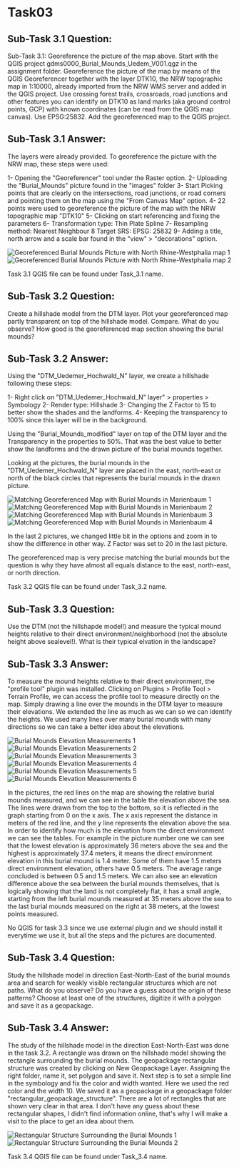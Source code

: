 # Task03

## Sub-Task 3.1 Question:

Sub-Task 3.1:
Georeference the picture of the map above. Start with the QGIS project gdms0000_Burial_Mounds_Uedem_V001.qgz in the assignment folder. Georeference the picture of the map by means of the QGIS Georeferencer together with the layer DTK10, the NRW topographic map in 1:10000, already imported from the NRW WMS server and added in the QGIS project. Use crossing forest trails, crossroads, road junctions and other features you can identify on DTK10 as land marks (aka ground control points, GCP) with known coordinates (can be read from the QGIS map canvas). Use EPSG:25832. Add the georeferenced map to the QGIS project.

## Sub-Task 3.1 Answer:

The layers were already provided. To georeference the picture with the NRW map, these steps were used:

1- Opening the "Georeferencer" tool under the Raster option.
2- Uploading the "Burial_Mounds" picture found in the "images" folder
3- Start Picking points that are clearly on the intersections, road junctions, or road corners and pointing them on the map using the "From Canvas Map" option.
4- 22 points were used to georeference the picture of the map with the NRW topographic map "DTK10"
5- Clicking on start referencing and fixing the parameters
6- Transformation type: Thin Plate Spline
7- Resampling method: Nearest Neighbour
8  Target SRS: EPSG: 25832
9- Adding a title, north arrow and a scale bar found in the "view" > "decorations" option.

![Georeferenced Burial Mounds Picture with North Rhine-Westphalia map 1](images/Burial_Mounds_modified_picture1.PNG)
![Georeferenced Burial Mounds Picture with North Rhine-Westphalia map 2](images/Burial_Mounds_modified_picture2.PNG)

Task 3.1 QGIS file can be found under Task_3.1 name.

## Sub-Task 3.2 Question:

Create a hillshade model from the DTM layer. Plot your georeferenced map partly transparent on top of the hillshade model. Compare. What do you observe? How good is the georeferenced map section showing the burial mounds?

## Sub-Task 3.2 Answer:

Using the "DTM_Uedemer_Hochwald_N" layer, we create a hillshade following these steps:

1- Right click on "DTM_Uedemer_Hochwald_N" layer" > properties > Symbology
2- Render type: Hillshade
3- Changing the Z Factor to 15 to better show the shades and the landforms.
4- Keeping the transparency to 100% since this layer will be in the background.

Using the "Burial_Mounds_modified" layer on top of the DTM layer and the Transparency in the properties to 50%.
That was the best value to better show the landforms and the drawn picture of the burial mounds together.

Looking at the pictures, the burial mounds in the "DTM_Uedemer_Hochwald_N" layer are placed in the east, north-east or north of the black circles that represents the burial mounds in the drawn picture.

![Matching Georeferenced Map with Burial Mounds in Marienbaum 1](images/sub_task_3.2_burial_mounds_matching_georeferenced_map_2.png)
![Matching Georeferenced Map with Burial Mounds in Marienbaum 2](images/sub_task_3.2_burial_mounds_matching_georeferenced_map_3.png)
![Matching Georeferenced Map with Burial Mounds in Marienbaum 3](images/sub_task_3.2_burial_mounds_matching_georeferenced_map.png)
![Matching Georeferenced Map with Burial Mounds in Marienbaum 4](images/sub_task_3.2_burial_mounds_matching_georeferenced_map_5.PNG)

In the last 2 pictures, we changed little bit in the options and zoom in to show the difference in other way. Z Factor was set to 20 in the last picture.

The georeferenced map is very precise matching the burial mounds but the question is why they have almost all equals distance to the east, north-east, or north direction.

Task 3.2 QGIS file can be found under Task_3.2 name.

## Sub-Task 3.3 Question:

Use the DTM (not the hillshapde model!) and measure the typical mound heights relative to their direct environment/neighborhood (not the absolute height above sealevel!). What is their typical elvation in the landscape?

## Sub-Task 3.3 Answer:

To measure the mound heights relative to their direct environment, the "profile tool" plugin was installed.
Clicking on Plugins > Profile Tool > Terrain Profile, we can access the profile tool to measure directly on the map.
Simply drawing a line over the mounds in the DTM layer to measure their elevations. We extended the line as much as we can so we can identify the heights. We used many lines over many burial mounds with many directions so we can take a better idea about the elevations.

![Burial Mounds Elevation Measurements 1](images/elevation_measurements_1)
![Burial Mounds Elevation Measurements 2](images/elevation_measurements_2)
![Burial Mounds Elevation Measurements 3](images/elevation_measurements_3)
![Burial Mounds Elevation Measurements 4](images/elevation_measurements_4)
![Burial Mounds Elevation Measurements 5](images/elevation_measurements_5)
![Burial Mounds Elevation Measurements 6](images/elevation_measurements_6)

In the pictures, the red lines on the map are showing the relative burial mounds measured, and we can see in the table the elevation above the sea. The lines were drawn from the top to the bottom, so it is reflected in the graph starting from 0 on the x axis.
The x axis represent the distance in meters of the red line, and the y line represents the elevation above the sea.
In order to identify how much is the elevation from the direct environment we can see the tables. For example in the picture number one we can see that the lowest elevation is approximately 36 meters above the sea and the highest is approximately 37.4 meters, it means the direct environment elevation in this burial mound is 1.4 meter.
Some of them have 1.5 meters direct environment elevation, others have 0.5 meters. The average range concluded is between 0.5 and 1.5 meters. 
We can also see an elevation difference above the sea between the burial mounds themselves, that is logically showing that the land is not completely flat, it has a small angle, starting from the left burial mounds measured at 35 meters above the sea to the last burial mounds measured on the right at 38 meters, at the lowest points measured.

No QGIS for task 3.3 since we use external plugin and we should install it everytime we use it, but all the steps and the pictures are documented.

## Sub-Task 3.4 Question:

Study the hillshade model in direction East-North-East of the burial mounds area and search for weakly visible rectangular structures which are not paths. What do you observe? Do you have a guess about the origin of these patterns? Choose at least one of the structures, digitize it with a polygon and save it as a geopackage.

## Sub-Task 3.4 Answer:

The study of the hillshade model in the direction East-North-East was done in the task 3.2.
A rectangle was drawn on the hillshade model showing the rectangle surrounding the burial mounds.
The geopackage rectangular structure was created by clicking on New Geopackage Layer. Assigning the right folder, name it, set polygon and save it.
Next step is to set a simple line in the symbology and fix the color and width wanted. Here we used the red color and the width 10.
We saved it as a geopackage in a geopackage folder "rectangular_geopackage_structure".
There are a lot of rectangles that are shown very clear in that area. I don't have any guess about these rectangular shapes, I didn't find information online, that's why I will make a visit to the place to get an idea about them.

![Rectangular Structure Surrounding the Burial Mounds 1](images/sub_task_3.4.PNG)
![Rectangular Structure Surrounding the Burial Mounds 2](images/rectangular_structures.png)

Task 3.4 QGIS file can be found under Task_3.4 name.